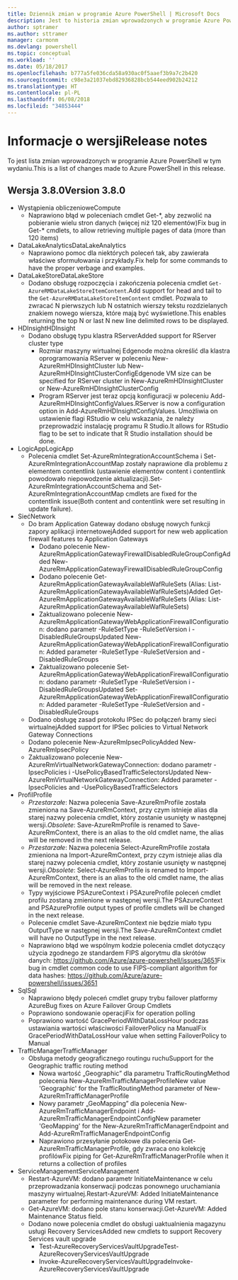 ```yaml
---
title: Dziennik zmian w programie Azure PowerShell | Microsoft Docs
description: Jest to historia zmian wprowadzonych w programie Azure PowerShell w jego najnowszej wersji.
author: sptramer
ms.author: sttramer
manager: carmonm
ms.devlang: powershell
ms.topic: conceptual
ms.workload: ''
ms.date: 05/18/2017
ms.openlocfilehash: b777a5fe036cda58a930ac0f5aaef3b9a7c2b420
ms.sourcegitcommit: c98e3a21037ebd82936828bcb544eed902b24212
ms.translationtype: HT
ms.contentlocale: pl-PL
ms.lasthandoff: 06/08/2018
ms.locfileid: "34853444"
---
```

# <a name="release-notes"></a><span data-ttu-id="73a30-103">Informacje o wersji</span><span class="sxs-lookup"><span data-stu-id="73a30-103">Release notes</span></span>

<span data-ttu-id="73a30-104">To jest lista zmian wprowadzonych w programie Azure PowerShell w tym wydaniu.</span><span class="sxs-lookup"><span data-stu-id="73a30-104">This is a list of changes made to Azure PowerShell in this release.</span></span>

## <a name="version-380"></a><span data-ttu-id="73a30-105">Wersja 3.8.0</span><span class="sxs-lookup"><span data-stu-id="73a30-105">Version 3.8.0</span></span>
* <span data-ttu-id="73a30-106">Wystąpienia obliczeniowe</span><span class="sxs-lookup"><span data-stu-id="73a30-106">Compute</span></span>
  - <span data-ttu-id="73a30-107">Naprawiono błąd w poleceniach cmdlet Get-\*, aby zezwolić na pobieranie wielu stron danych (więcej niż 120 elementów)</span><span class="sxs-lookup"><span data-stu-id="73a30-107">Fix bug in Get-\* cmdlets, to allow retrieving multiple pages of data (more than 120 items)</span></span>
* <span data-ttu-id="73a30-108">DataLakeAnalytics</span><span class="sxs-lookup"><span data-stu-id="73a30-108">DataLakeAnalytics</span></span>
  - <span data-ttu-id="73a30-109">Naprawiono pomoc dla niektórych poleceń tak, aby zawierała właściwe sformułowania i przykłady.</span><span class="sxs-lookup"><span data-stu-id="73a30-109">Fix help for some commands to have the proper verbage and examples.</span></span>
* <span data-ttu-id="73a30-110">DataLakeStore</span><span class="sxs-lookup"><span data-stu-id="73a30-110">DataLakeStore</span></span>
  - <span data-ttu-id="73a30-111">Dodano obsługę rozpoczęcia i zakończenia polecenia cmdlet `Get-AzureRMDataLakeStoreItemContent`.</span><span class="sxs-lookup"><span data-stu-id="73a30-111">Add support for head and tail to the `Get-AzureRMDataLakeStoreItemContent` cmdlet.</span></span> <span data-ttu-id="73a30-112">Pozwala to zwracać N pierwszych lub N ostatnich wierszy tekstu rozdzielanych znakiem nowego wiersza, które mają być wyświetlone.</span><span class="sxs-lookup"><span data-stu-id="73a30-112">This enables returning the top N or last N new line delimited rows to be displayed.</span></span>
* <span data-ttu-id="73a30-113">HDInsight</span><span class="sxs-lookup"><span data-stu-id="73a30-113">HDInsight</span></span>
  - <span data-ttu-id="73a30-114">Dodano obsługę typu klastra RServer</span><span class="sxs-lookup"><span data-stu-id="73a30-114">Added support for RServer cluster type</span></span>
    + <span data-ttu-id="73a30-115">Rozmiar maszyny wirtualnej Edgenode można określić dla klastra oprogramowania RServer w poleceniu New-AzureRmHDInsightCluster lub New-AzureRmHDInsightClusterConfig</span><span class="sxs-lookup"><span data-stu-id="73a30-115">Edgenode VM size can be specified for RServer cluster in New-AzureRmHDInsightCluster or New-AzureRmHDInsightClusterConfig</span></span>
    + <span data-ttu-id="73a30-116">Program RServer jest teraz opcją konfiguracji w poleceniu Add-AzureRmHDInsightConfigValues.</span><span class="sxs-lookup"><span data-stu-id="73a30-116">RServer is now a configuration option in Add-AzureRmHDInsightConfigValues.</span></span> <span data-ttu-id="73a30-117">Umożliwia on ustawienie flagi RStudio w celu wskazania, że należy przeprowadzić instalację programu R Studio.</span><span class="sxs-lookup"><span data-stu-id="73a30-117">It allows for RStudio flag to be set to indicate that R Studio installation should be done.</span></span>
* <span data-ttu-id="73a30-118">LogicApp</span><span class="sxs-lookup"><span data-stu-id="73a30-118">LogicApp</span></span>
  - <span data-ttu-id="73a30-119">Polecenia cmdlet Set-AzureRmIntegrationAccountSchema i Set-AzureRmIntegrationAccountMap zostały naprawione dla problemu z elementem contentlink (ustawienie elementów content i contentlink powodowało niepowodzenie aktualizacji).</span><span class="sxs-lookup"><span data-stu-id="73a30-119">Set-AzureRmIntegrationAccountSchema and Set-AzureRmIntegrationAccountMap cmdlets are fixed for the contentlink issue(Both content and contentlink were set resulting in update failure).</span></span>
* <span data-ttu-id="73a30-120">Sieć</span><span class="sxs-lookup"><span data-stu-id="73a30-120">Network</span></span>
  - <span data-ttu-id="73a30-121">Do bram Application Gateway dodano obsługę nowych funkcji zapory aplikacji internetowej</span><span class="sxs-lookup"><span data-stu-id="73a30-121">Added support for new web application firewall features to Application Gateways</span></span>
    + <span data-ttu-id="73a30-122">Dodano polecenie New-AzureRmApplicationGatewayFirewallDisabledRuleGroupConfig</span><span class="sxs-lookup"><span data-stu-id="73a30-122">Added New-AzureRmApplicationGatewayFirewallDisabledRuleGroupConfig</span></span>
    + <span data-ttu-id="73a30-123">Dodano polecenie Get-AzureRmApplicationGatewayAvailableWafRuleSets (Alias: List-AzureRmApplicationGatewayAvailableWafRuleSets)</span><span class="sxs-lookup"><span data-stu-id="73a30-123">Added Get-AzureRmApplicationGatewayAvailableWafRuleSets (Alias: List-AzureRmApplicationGatewayAvailableWafRuleSets)</span></span>
    + <span data-ttu-id="73a30-124">Zaktualizowano polecenie New-AzureRmApplicationGatewayWebApplicationFirewallConfiguration: dodano parametr -RuleSetType -RuleSetVersion i -DisabledRuleGroups</span><span class="sxs-lookup"><span data-stu-id="73a30-124">Updated New-AzureRmApplicationGatewayWebApplicationFirewallConfiguration: Added parameter -RuleSetType -RuleSetVersion and -DisabledRuleGroups</span></span>
    + <span data-ttu-id="73a30-125">Zaktualizowano polecenie Set-AzureRmApplicationGatewayWebApplicationFirewallConfiguration: dodano parametr -RuleSetType -RuleSetVersion i -DisabledRuleGroups</span><span class="sxs-lookup"><span data-stu-id="73a30-125">Updated Set-AzureRmApplicationGatewayWebApplicationFirewallConfiguration: Added parameter -RuleSetType -RuleSetVersion and -DisabledRuleGroups</span></span>
  - <span data-ttu-id="73a30-126">Dodano obsługę zasad protokołu IPSec do połączeń bramy sieci wirtualnej</span><span class="sxs-lookup"><span data-stu-id="73a30-126">Added support for IPSec policies to Virtual Network Gateway Connections</span></span>
  - <span data-ttu-id="73a30-127">Dodano polecenie New-AzureRmIpsecPolicy</span><span class="sxs-lookup"><span data-stu-id="73a30-127">Added New-AzureRmIpsecPolicy</span></span>
  - <span data-ttu-id="73a30-128">Zaktualizowano polecenie New-AzureRmVirtualNetworkGatewayConnection: dodano parametr -IpsecPolicies i -UsePolicyBasedTrafficSelectors</span><span class="sxs-lookup"><span data-stu-id="73a30-128">Updated New-AzureRmVirtualNetworkGatewayConnection: Added parameter -IpsecPolicies and -UsePolicyBasedTrafficSelectors</span></span>
* <span data-ttu-id="73a30-129">Profil</span><span class="sxs-lookup"><span data-stu-id="73a30-129">Profile</span></span>
  - <span data-ttu-id="73a30-130">*Przestarzałe*: Nazwa polecenia Save-AzureRmProfile została zmieniona na Save-AzureRmContext, przy czym istnieje alias dla starej nazwy polecenia cmdlet, który zostanie usunięty w następnej wersji.</span><span class="sxs-lookup"><span data-stu-id="73a30-130">*Obsolete*: Save-AzureRmProfile is renamed to Save-AzureRmContext, there is an alias to the old cmdlet name, the alias will be removed in the next release.</span></span>
  - <span data-ttu-id="73a30-131">*Przestarzałe*: Nazwa polecenia Select-AzureRmProfile została zmieniona na Import-AzureRmContext, przy czym istnieje alias dla starej nazwy polecenia cmdlet, który zostanie usunięty w następnej wersji.</span><span class="sxs-lookup"><span data-stu-id="73a30-131">*Obsolete*: Select-AzureRmProfile is renamed to Import-AzureRmContext, there is an alias to the old cmdlet name, the alias will be removed in the next release.</span></span>
  - <span data-ttu-id="73a30-132">Typy wyjściowe PSAzureContext i PSAzureProfile poleceń cmdlet profilu zostaną zmienione w następnej wersji.</span><span class="sxs-lookup"><span data-stu-id="73a30-132">The PSAzureContext and PSAzureProfile output types of profile cmdlets will be changed in the next release.</span></span>
  - <span data-ttu-id="73a30-133">Polecenie cmdlet Save-AzureRmContext nie będzie miało typu OutputType w następnej wersji.</span><span class="sxs-lookup"><span data-stu-id="73a30-133">The Save-AzureRmContext cmdlet will have no OutputType in the next release.</span></span>
  - <span data-ttu-id="73a30-134">Naprawiono błąd we wspólnym kodzie polecenia cmdlet dotyczący użycia zgodnego ze standardem FIPS algorytmu dla skrótów danych: https://github.com/Azure/azure-powershell/issues/3651</span><span class="sxs-lookup"><span data-stu-id="73a30-134">Fix bug in cmdlet common code to use FIPS-compliant algorithm for data hashes: https://github.com/Azure/azure-powershell/issues/3651</span></span>
* <span data-ttu-id="73a30-135">Sql</span><span class="sxs-lookup"><span data-stu-id="73a30-135">Sql</span></span>
  - <span data-ttu-id="73a30-136">Naprawiono błędy poleceń cmdlet grupy trybu failover platformy Azure</span><span class="sxs-lookup"><span data-stu-id="73a30-136">Bug fixes on Azure Failover Group Cmdlets</span></span>
  - <span data-ttu-id="73a30-137">Poprawiono sondowanie operacji</span><span class="sxs-lookup"><span data-stu-id="73a30-137">Fix for operation polling</span></span>
  - <span data-ttu-id="73a30-138">Poprawiono wartość GracePeriodWithDataLossHour podczas ustawiania wartości właściwości FailoverPolicy na Manual</span><span class="sxs-lookup"><span data-stu-id="73a30-138">Fix GracePeriodWithDataLossHour value when setting FailoverPolicy to Manual</span></span>
* <span data-ttu-id="73a30-139">TrafficManager</span><span class="sxs-lookup"><span data-stu-id="73a30-139">TrafficManager</span></span>
  - <span data-ttu-id="73a30-140">Obsługa metody geograficznego routingu ruchu</span><span class="sxs-lookup"><span data-stu-id="73a30-140">Support for the Geographic traffic routing method</span></span>
    + <span data-ttu-id="73a30-141">Nowa wartość „Geographic” dla parametru TrafficRoutingMethod polecenia New-AzureRmTrafficManagerProfile</span><span class="sxs-lookup"><span data-stu-id="73a30-141">New value 'Geographic' for the TrafficRoutingMethod parameter of New-AzureRmTrafficManagerProfile</span></span>
    + <span data-ttu-id="73a30-142">Nowy parametr „GeoMapping” dla polecenia New-AzureRmTrafficManagerEndpoint i Add-AzureRmTrafficManagerEndpointConfig</span><span class="sxs-lookup"><span data-stu-id="73a30-142">New parameter 'GeoMapping' for the New-AzureRmTrafficManagerEndpoint and Add-AzureRmTrafficManagerEndpointConfig</span></span>
    + <span data-ttu-id="73a30-143">Naprawiono przesyłanie potokowe dla polecenia Get-AzureRmTrafficManagerProfile, gdy zwraca ono kolekcję profilów</span><span class="sxs-lookup"><span data-stu-id="73a30-143">Fix piping for Get-AzureRmTrafficManagerProfile when it returns a collection of profiles</span></span>
* <span data-ttu-id="73a30-144">ServiceManagement</span><span class="sxs-lookup"><span data-stu-id="73a30-144">ServiceManagement</span></span>
  - <span data-ttu-id="73a30-145">Restart-AzureVM: dodano parametr InitiateMaintenance w celu przeprowadzania konserwacji podczas ponownego uruchamiania maszyny wirtualnej.</span><span class="sxs-lookup"><span data-stu-id="73a30-145">Restart-AzureVM: Added InitiateMaintenance parameter for performing maintenance during VM restart.</span></span>
  - <span data-ttu-id="73a30-146">Get-AzureVM: dodano pole stanu konserwacji.</span><span class="sxs-lookup"><span data-stu-id="73a30-146">Get-AzureVM: Added Maintenance Status field.</span></span>
  - <span data-ttu-id="73a30-147">Dodano nowe polecenia cmdlet do obsługi uaktualnienia magazynu usługi Recovery Services</span><span class="sxs-lookup"><span data-stu-id="73a30-147">Added new cmdlets to support Recovery Services vault upgrade</span></span>
    + <span data-ttu-id="73a30-148">Test-AzureRecoveryServicesVaultUpgrade</span><span class="sxs-lookup"><span data-stu-id="73a30-148">Test-AzureRecoveryServicesVaultUpgrade</span></span>
    + <span data-ttu-id="73a30-149">Invoke-AzureRecoveryServicesVaultUpgrade</span><span class="sxs-lookup"><span data-stu-id="73a30-149">Invoke-AzureRecoveryServicesVaultUpgrade</span></span>
